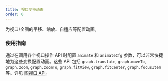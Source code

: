 ```yaml
---
title: 视口变换动画
order: 0
---
```


为视口/全图的平移、缩放、自适应等配置动画。

### 使用指南

通过在调用各个视口操作 API 时配置 `animate` 和 `animateCfg` 参数，可以非常快捷地为这些变换配置动画。这些 API 包括 `graph.translate`, `graph.moveTo`, `graph.zoom`, `graph.zoomTo`, `graph.fitView`, `graph.fitCenter`, `graph.focusItem` 等。详见 [图视口 API](/zh/docs/api/graphFunc/transform)。